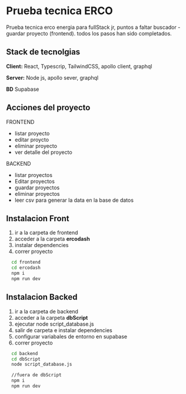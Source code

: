 # Prueba tecnica ERCO

Prueba tecnica erco energia para fullStack jr, puntos a faltar
buscador - guardar proyecto (frontend).
todos los pasos han sido completados.

## Stack de tecnolgias 

**Client:** React, Typescrip, TailwindCSS, apollo client, graphql

**Server:** Node js, apollo sever, graphql

**BD** Supabase


## Acciones del proyecto

FRONTEND

* listar proyecto
* editar proycto
* eliminar proyecto
* ver detalle del proyecto

BACKEND

* listar proyectos
* Editar proyectos
* guardar proyectos
* eliminar proyectos
* leer csv para generar la data en la base de datos

## Instalacion Front
1. ir a la carpeta de frontend
2. acceder a la carpeta **ercodash**
3. instalar dependencies 
4. correr proyecto
```bash
  cd frontend
  cd ercodash
  npm i 
  npm run dev
```
## Instalacion Backed
1. ir a la carpeta de backend
2. acceder a la carpeta **dbScript** 
3. ejecutar node script_database.js 
4. salir de carpeta e instalar dependencies
5. configurar variabales de entorno en supabase
6. correr proyecto
```bash
  cd backend
  cd dbScript
  node script_database.js

  //fuera de dbScript
  npm i 
  npm run dev
```